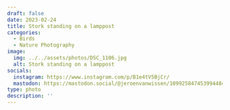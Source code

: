```yaml
---
draft: false
date: 2023-02-24
title: Stork standing on a lamppost
categories:
  - Birds
  - Nature Photography
image:
  img: ../../assets/photos/DSC_1106.jpg
  alt: Stork standing on a lamppost
socials:
  instagram: https://www.instagram.com/p/B1e4tV5BjCr/
  mastodon: https://mastodon.social/@jeroenvanwissen/109925847453994484
type: photo
description: ''
---
```

